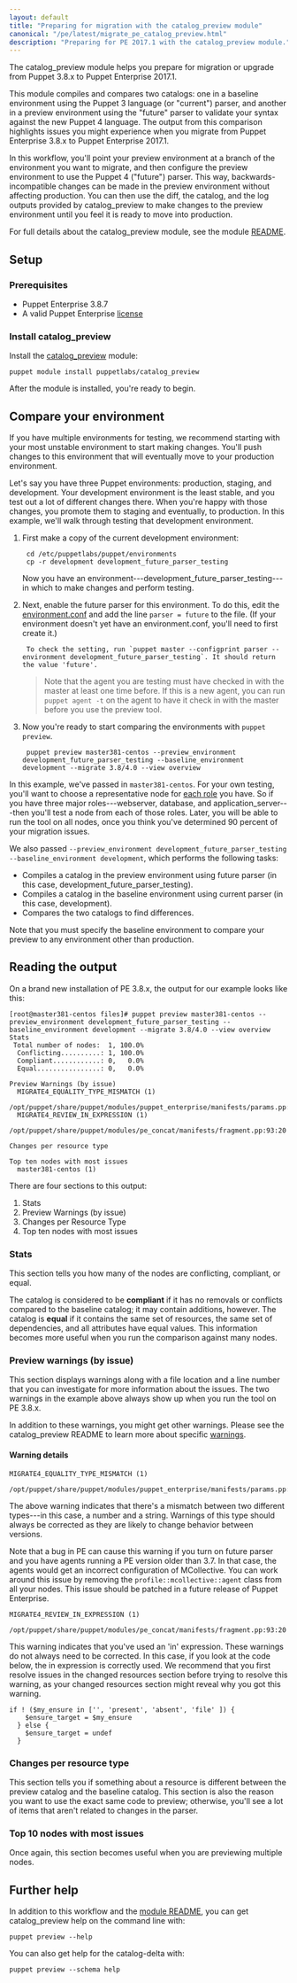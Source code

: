 ```yaml
---
layout: default
title: "Preparing for migration with the catalog_preview module"
canonical: "/pe/latest/migrate_pe_catalog_preview.html"
description: "Preparing for PE 2017.1 with the catalog_preview module."
---
```


[catalogpreview]: https://forge.puppet.com/puppetlabs/catalog_preview
[license]: ./install_what_and_where.html#license-file
[parser]: /puppet/3.8/reference/config_file_environment.html#parser
[roles]: ./r_n_p_intro.html

The catalog_preview module helps you prepare for migration or upgrade from Puppet 3.8.x to Puppet Enterprise 2017.1. 

This module compiles and compares two catalogs: one in a baseline environment using the Puppet 3 language (or "current") parser, and another in a preview environment using the "future" parser to validate your syntax against the new Puppet 4 language. The output from this comparison highlights issues you might experience when you migrate from Puppet Enterprise 3.8.x to Puppet Enterprise 2017.1.

In this workflow, you'll point your preview environment at a branch of the environment you want to migrate, and then configure the preview environment to use the Puppet 4 ("future") parser. This way, backwards-incompatible changes can be made in the preview environment without affecting production. You can then use the diff, the catalog, and the log outputs provided by catalog_preview to make changes to the preview environment until you feel it is ready to move into production.

For full details about the catalog_preview module, see the module [README][catalogpreview].

## Setup

### Prerequisites

* Puppet Enterprise 3.8.7
* A valid Puppet Enterprise [license][license]

### Install catalog_preview

Install the [catalog_preview][catalogpreview] module:

`puppet module install puppetlabs/catalog_preview`

After the module is installed, you're ready to begin.

## Compare your environment

If you have multiple environments for testing, we recommend starting with your most unstable environment to start making changes. You'll push changes to this environment that will eventually move to your production environment. 

Let's say you have three Puppet environments: production, staging, and development. Your development environment is the least stable, and you test out a lot of different changes there. When you're happy with those changes, you promote them to staging and eventually, to production. In this example, we'll walk through testing that development environment.

1. First make a copy of the current development environment:


	    cd /etc/puppetlabs/puppet/environments
	    cp -r development development_future_parser_testing


    Now you have an environment---development_future_parser_testing---in which to make changes and perform testing. 

2. Next, enable the future parser for this environment. To do this, edit the [environment.conf][parser] and add the line `parser = future` to the file. (If your environment doesn't yet have an environment.conf, you'll need to first create it.)

        To check the setting, run `puppet master --configprint parser --environment development_future_parser_testing`. It should return the value 'future'.

      > Note that the agent you are testing must have checked in with the master at least one time before. If this is a new agent, you can run `puppet agent -t` on the agent to have it check in with the master before you use the preview tool.

3. Now you're ready to start comparing the environments with `puppet preview`. 


	    puppet preview master381-centos --preview_environment development_future_parser_testing --baseline_environment development --migrate 3.8/4.0 --view overview

In this example, we've passed in `master381-centos`. For your own testing, you'll want to choose a representative node for [each role][roles] you have. So if you have three major roles---webserver, database, and application_server---then you'll test a node from each of those roles. Later, you will be able to run the tool on all nodes, once you think you've determined 90 percent of your migration issues. 

We also passed `--preview_environment development_future_parser_testing --baseline_environment development`, which performs the following tasks: 

* Compiles a catalog in the preview environment using future parser (in this case, development_future_parser_testing).
* Compiles a catalog in the baseline environment using current parser (in this case, development).
* Compares the two catalogs to find differences.

Note that you must specify the baseline environment to compare your preview to any environment other than production.

## Reading the output

On a brand new installation of PE 3.8.x, the output for our example looks like this:

~~~
[root@master381-centos files]# puppet preview master381-centos --preview_environment development_future_parser_testing --baseline_environment development --migrate 3.8/4.0 --view overview
Stats
 Total number of nodes:  1, 100.0%
  Conflicting..........: 1, 100.0%
  Compliant............: 0,   0.0%
  Equal................: 0,   0.0%

Preview Warnings (by issue)
  MIGRATE4_EQUALITY_TYPE_MISMATCH (1)
    /opt/puppet/share/puppet/modules/puppet_enterprise/manifests/params.pp:158:26
  MIGRATE4_REVIEW_IN_EXPRESSION (1)
    /opt/puppet/share/puppet/modules/pe_concat/manifests/fragment.pp:93:20

Changes per resource type

Top ten nodes with most issues
  master381-centos (1)
~~~

There are four sections to this output:

1. Stats
2. Preview Warnings (by issue)
3. Changes per Resource Type
4. Top ten nodes with most issues

### Stats

This section tells you how many of the nodes are conflicting, compliant, or equal.

The catalog is considered to be **compliant** if it has no removals or conflicts compared to the baseline catalog; it may contain additions, however. The catalog is **equal** if it contains the same set of resources, the same set of dependencies, and all attributes have equal values. This information becomes more useful when you run the comparison against many nodes.  

### Preview warnings (by issue)

This section displays warnings along with a file location and a line number that you can investigate for more information about the issues. The two warnings in the example above always show up when you run the tool on PE 3.8.x. 

In addition to these warnings, you might get other warnings. Please see the catalog_preview README to learn more about specific [warnings](https://forge.puppetlabs.com/puppetlabs/catalog_preview#migration-warnings).

#### Warning details

~~~
MIGRATE4_EQUALITY_TYPE_MISMATCH (1)
    /opt/puppet/share/puppet/modules/puppet_enterprise/manifests/params.pp:158:26
~~~

The above warning indicates that there's a mismatch between two different types---in this case, a number and a string. Warnings of this type should always be corrected as they are likely to change behavior between versions.

Note that a bug in PE can cause this warning if you turn on future parser and you have agents running a PE version older than 3.7. In that case, the agents would get an incorrect configuration of MCollective. You can work around this issue by removing the `profile::mcollective::agent` class from all your nodes. This issue should be patched in a future release of Puppet Enterprise.

~~~
MIGRATE4_REVIEW_IN_EXPRESSION (1)
    /opt/puppet/share/puppet/modules/pe_concat/manifests/fragment.pp:93:20
~~~

This warning indicates that you've used an 'in' expression. These warnings do not always need to be corrected. In this case, if you look at the code below, the in expression is correctly used. We recommend that you first resolve issues in the changed resources section before trying to resolve this warning, as your changed resources section might reveal why you got this warning.

~~~
if ! ($my_ensure in ['', 'present', 'absent', 'file' ]) {
    $ensure_target = $my_ensure
  } else {
    $ensure_target = undef
  }
~~~

### Changes per resource type

This section tells you if something about a resource is different between the preview catalog and the baseline catalog. This section is also the reason you want to use the exact same code to preview; otherwise, you'll see a lot of items that aren't related to changes in the parser.

### Top 10 nodes with most issues

Once again, this section becomes useful when you are previewing multiple nodes.

## Further help

In addition to this workflow and the [module README][catalogpreview], you can get catalog_preview help on the command line with:

`puppet preview --help`

You can also get help for the catalog-delta with:

`puppet preview --schema help`
